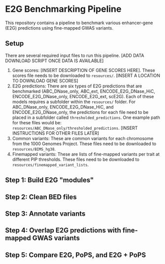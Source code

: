 # E2G Benchmarking Pipeline

This repository contains a pipeline to benchmark various enhancer-gene (E2G) predictions using fine-mapped GWAS variants.

## Setup

There are several required input files to run this pipeline. [ADD DATA DOWNLOAD SCRIPT ONCE DATA IS AVAILABLE]

1. Gene scores: [INSERT DESCRIPTION OF GENE SCORES HERE]. These scores file needs to be downloaded to `resources/`. [INSERT A LOCATION TO DOWNLOAD GENE SCORES]
2. E2G predictions: There are six types of E2G predictions that are benchmarked (ABC_DNase_only, ABC_ext, ENCODE_E2G_DNase_HiC, ENCODE_E2G_DNase_only, ENCODE_E2G_ext, scE2G). Each of these models requires a subfolder within the `resources/` folder. For ABC_DNase_only, ENCODE_E2G_DNase_HiC, and ENCODE_E2G_DNase_only, the predictions for each file need to be placed in a subfolder called `thresholded_predictions`. One example path for these files would be: `resources/ABC_DNase_only/thresholded_predictions`. [INSERT INSTRUCTIONS FOR OTHER FILES LATER]
3. Common variants: These are common variants for each chromosome from the 1000 Genomes Project. These files need to be downloaded to `resources/BIMS_hg38`.
4. Finemapped variants: These are lists of fine-mapped variants per trait at different PIP thresholds. These files need to be downloaded to `resources/finemapped_variant_lists`.

## Step 1: Build E2G "modules"

## Step 2: Clean BED files

## Step 3: Annotate variants

## Step 4: Overlap E2G predictions with fine-mapped GWAS variants

## Step 5: Compare E2G, PoPS, and E2G + PoPS

